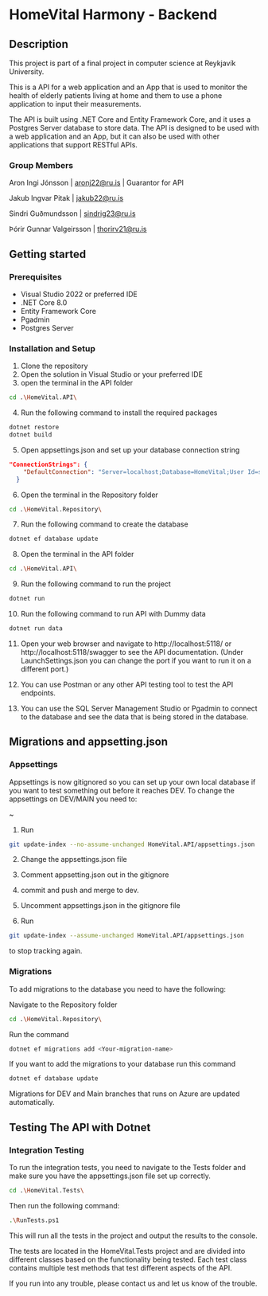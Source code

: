 # HomeVital Harmony - Backend 

## Description
This project is part of a final project in computer science at Reykjavík University.

This is a API for a web application and an App that is used to monitor the health of elderly patients living at home and them to use a phone application to input their measurements. 

The API is built using .NET Core and Entity Framework Core, and it uses a Postgres Server database to store data. The API is designed to be used with a web application and an App, but it can also be used with other applications that support RESTful APIs.

### Group Members
Aron Ingi Jónsson   |  aronj22@ru.is | Guarantor for API

Jakub Ingvar Pitak  |   jakub22@ru.is

Sindri Guðmundsson  |   sindrig23@ru.is

Þórir Gunnar Valgeirsson    |   thorirv21@ru.is 

## Getting started
### Prerequisites
- Visual Studio 2022 or preferred IDE
- .NET Core 8.0
- Entity Framework Core
- Pgadmin 
- Postgres Server

### Installation and Setup
1. Clone the repository
2. Open the solution in Visual Studio or your preferred IDE
3. open the terminal in the API folder 
```sh
cd .\HomeVital.API\
```
4. Run the following command to install the required packages
```sh
dotnet restore
dotnet build
```
5. Open appsettings.json and set up your database connection string
```json
"ConnectionStrings": {
    "DefaultConnection": "Server=localhost;Database=HomeVital;User Id=sa;Password=yourpassword;"
  }
```
6. Open the terminal in the Repository folder
```sh
cd .\HomeVital.Repository\
```
7. Run the following command to create the database
```sh
dotnet ef database update
```
8. Open the terminal in the API folder
```sh
cd .\HomeVital.API\
```
9. Run the following command to run the project
```sh
dotnet run
```
10. Run the following command to run API with Dummy data
```sh
dotnet run data
```
11. Open your web browser and navigate to http://localhost:5118/ or http://localhost:5118/swagger to see the API documentation. (Under LaunchSettings.json you can change the port if you want to run it on a different port.)

12. You can use Postman or any other API testing tool to test the API endpoints.

13. You can use the SQL Server Management Studio or Pgadmin to connect to the database and see the data that is being stored in the database.



## Migrations and appsetting.json
  ### Appsettings
  Appsettings is now gitignored so you can set up your own local database if you want to test something out before it reaches DEV.
  To change the appsettings on DEV/MAIN you need to:

  ~

  1. Run   
  
  ```sh
  git update-index --no-assume-unchanged HomeVital.API/appsettings.json  
  ```

  2. Change the appsettings.json file 
  
  3. Comment appsetting.json out in the gitignore
  
  4. commit and push and merge to dev.

  5. Uncomment appsettings.json in the gitignore file

  6. Run 
  ```sh
  git update-index --assume-unchanged HomeVital.API/appsettings.json
  ``` 
  to stop tracking again.

  ### Migrations
To add migrations to the database you need to have the following:

Navigate to the Repository folder
  ```sh
  cd .\HomeVital.Repository\
  ```

  Run the command
  ```sh
  dotnet ef migrations add <Your-migration-name>
  ```
  If you want to add the migrations to your database run this command
  ```sh
  dotnet ef database update 
  ```


Migrations for DEV and Main branches that runs on Azure are updated automatically. 


## Testing The API with Dotnet
### Integration Testing
To run the integration tests, you need to navigate to the Tests folder and make sure you have the appsettings.json file set up correctly.
```sh 
cd .\HomeVital.Tests\
```
Then run the following command:
```sh
.\RunTests.ps1
```
This will run all the tests in the project and output the results to the console.

The tests are located in the HomeVital.Tests project and are divided into different classes based on the functionality being tested. Each test class contains multiple test methods that test different aspects of the API.


If you run into any trouble, please contact us and let us know of the trouble.